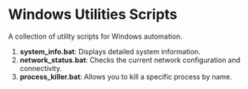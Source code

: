 # Windows Utilities Scripts
A collection of utility scripts for Windows automation.
1. **system_info.bat**: Displays detailed system information.
2. **network_status.bat**: Checks the current network configuration and connectivity.
3. **process_killer.bat**: Allows you to kill a specific process by name.
